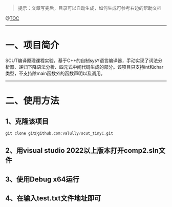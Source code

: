 ﻿
> 提示：文章写完后，目录可以自动生成，如何生成可参考右边的帮助文档

@[TOC](文章目录)

---

# 一、项目简介
SCUT编译原理课程实验，基于C++的自制sysY语言编译器，手动实现了词法分析器、递归下降语法分析、四元式中间代码生成的部分。该项目只支持int和char类型，不支持除main函数外的函数声明以及调用。

---
# 二、使用方法
## 1、克隆该项目

```c
git clone git@github.com:valully/scut_tinyC.git
```
## 2、用visual studio 2022以上版本打开comp2.sln文件
## 3、使用Debug x64运行
## 4、在输入test.txt文件地址即可

